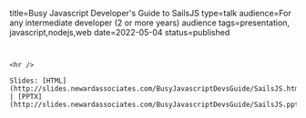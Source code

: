 title=Busy Javascript Developer's Guide to SailsJS
type=talk
audience=For any intermediate developer (2 or more years) audience
tags=presentation, javascript,nodejs,web
date=2022-05-04
status=published
~~~~~~

    
<hr />

Slides: [HTML](http://slides.newardassociates.com/BusyJavascriptDevsGuide/SailsJS.html) | [PPTX](http://slides.newardassociates.com/BusyJavascriptDevsGuide/SailsJS.pptx)
